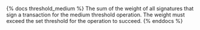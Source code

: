 {% docs threshold_medium %}
The sum of the weight of all signatures that sign a transaction for the medium threshold operation. The weight must exceed the set threshold for the operation to succeed.
{% enddocs %}
